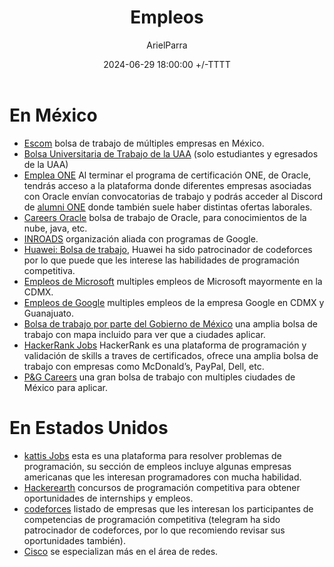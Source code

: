 ﻿---
title: Empleos
description: Bolsa de trabajos y empleos para egresados.
date: 2024-06-29 18:00:00 +/-TTTT
categories: [Desarrollo_Profesional]
author: ArielParra 
tags: [recomendaciones,empleos,egresados]
pin: false
mermaid: false
image:
---

# En México

- [Escom](https://www.facebook.com/bolsaescom/) bolsa de trabajo de múltiples empresas en México.
- [Bolsa Universitaria de Trabajo de la UAA](https://esiima.uaa.mx/bolsadetrabajo/xwgbfebut.jsp) (solo estudiantes y egresados de la UAA)
- [Emplea ONE](https://www.oracle.com/mx/education/oracle-next-education/) Al terminar el programa de certificación ONE, de Oracle, tendrás acceso a la plataforma donde diferentes empresas asociadas con Oracle envían convocatorias de trabajo y podrás acceder al Discord de [alumni ONE](https://discord.com/invite/zS9shHCmsa) donde también suele haber distintas ofertas laborales.
- [Careers Oracle](https://careers.oracle.com/jobs/#en/sites/jobsearch/requisitions?location=Mexico&locationId=300000000149103&locationLevel=country&mode=location) bolsa de trabajo de Oracle, para conocimientos de la nube, java, etc.
- [INROADS](https://inroads.org.mx/vinculacion-con-empresas/) organización aliada con programas de Google.
- [Huawei: Bolsa de trabajo](https://forum.huawei.com/enterprise/es/collection/667212857101664256), Huawei ha sido patrocinador de codeforces por lo que puede que les interese las habilidades de programación competitiva.
- [Empleos de Microsoft](https://careers.microsoft.com/v2/global/en/home.html) multiples empleos de Microsoft mayormente en la CDMX.
- [Empleos de Google](https://www.google.com/about/careers/applications/jobs/results/?location=Mexico) multiples empleos de la empresa Google en CDMX y Guanajuato.
- [Bolsa de trabajo por parte del Gobierno de México](https://www.empleo.gob.mx/PortalDigital) una amplia bolsa de trabajo con mapa incluido para ver que a ciudades aplicar. 
- [HackerRank Jobs](https://www.hackerrank.com/apply?page=1&countries=Mexico) HackerRank es una plataforma de programación y validación de skills a traves de certificados, ofrece una amplia bolsa de trabajo con empresas como McDonald’s, PayPal, Dell, etc.
- [P&G Careers](https://www.pgcareers.com/mx/en/search-results?) una gran bolsa de trabajo con multiples ciudades de México para aplicar. 

# En Estados Unidos

- [kattis Jobs](https://open.kattis.com/jobs) esta es una plataforma para resolver problemas de programación, su sección de empleos incluye algunas empresas americanas que les interesan programadores con mucha habilidad.  
- [Hackerearth](https://www.hackerearth.com/jobs/) concursos de programación competitiva para obtener oportunidades de internships y empleos.
- [codeforces](https://codeforces.com/blog/entry/113837) listado de empresas que les interesan los participantes de competencias de programación competitiva (telegram ha sido patrocinador de codeforces, por lo que recomiendo revisar sus oportunidades también).
- [Cisco](https://www.netacad.com/careers/talent-bridge) se especializan más en el área de redes.
